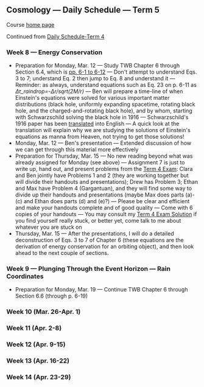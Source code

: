 ## Cosmology &mdash; Daily Schedule &mdash; Term 5

Course [home page](./)

Continued from [Daily Schedule-Term 4](./daily_schedule-term_4.html)

### Week 8 &mdash; Energy Conservation

* Preparation for Monday, Mar. 12 &mdash; Study TWB Chapter 6 through Section 6.4, which is [pp. 6-1 to 6-12](./resources/TWB-First12PagesOfChapter6.pdf) &mdash; Don't attempt to understand Eqs. 3 to 7; understand Eq. 2 then jump to Eq. 8 and understand it &mdash; Reminder: as always, understand equations such as Eq. 23 on p. 6-11 as *&Delta;&tau;\_*raindrop*=-&Delta;r/sqrt(*2*M/r)* &mdash; Ben will prepare a time-line of when Einstein's equations were solved for various important matter distributions (black hole, uniformly expanding spacetime, rotating black hole, and the charged-and-rotating black hole), and by whom, starting with Schwarzschild solving the black hole in 1916 &mdash; Schwarzschild's 1916 paper has been [translated](https://arxiv.org/pdf/physics/9905030.pdf) into English &mdash; A quick look at the translation will explain why we are studying the solutions of Einstein's equations as manna from Heaven, not trying to get those solutions!
* Monday, Mar. 12 &mdash; Ben's presentation &mdash; Extended discussion of how we can get through this material more effectively
* Preparation for Thursday, Mar. 15 &mdash; No new reading beyond what was already assigned for Monday (see above) &mdash; Assignment 7 is just to write up, hand out, and present problems from the [Term 4 Exam](./exams/Term4Exam.pdf): Clara and Ben jointly have Problems 1 and 2 (they are working together but will divide their handouts and presentations); Drew has Problem 3; Ethan and Max have Problem 4 (Gargantuan), and they will find some way to divide up their handouts and presentations (maybe Max does parts (a)-(c) and Ethan does parts (d) and (e)?) &mdash; Please be clear and efficient and make your handouts complete and of good quality &mdash; Come with 6 copies of your handouts &mdash; You may consult my [Term 4 Exam Solution](./exams/Term4Exam-Solution.pdf) if you find yourself really stuck, or better yet, come talk to me about whatever you are stuck on
* Thursday, Mar. 15 &mdash; After the presentations, I will do a detailed deconstruction of Eqs. 3 to 7 of Chapter 6 (these equations are the derivation of energy conservation for an orbiting object), and then look ahead to the next couple of sections.

### Week 9 &mdash; Plunging Through the Event Horizon &mdash; Rain Coordinates

* Preparation for Monday, Mar. 19 &mdash; Continue TWB Chapter 6 through Section 6.6 (through p. 6-19)

### Week 10 (Mar. 26-Apr. 1)

### Week 11 (Apr. 2-8)

### Week 12 (Apr. 9-15)

### Week 13 (Apr. 16-22)

### Week 14 (Apr. 23-29)
